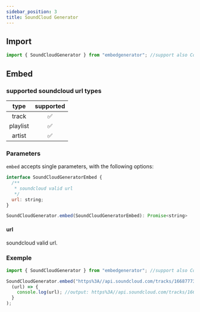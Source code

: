 ```yaml
---
sidebar_position: 3
title: SoundCloud Generator
---
```


## Import

```js
import { SoundCloudGenerator } from "embedgenerator"; //support also CommonJS syntax
```

## Embed

### supported soundcloud url types

|   type   | supported |
| :------: | :-------: |
|  track   |    ✅     |
| playlist |    ✅     |
|  artist  |    ✅     |

### Parameters

`embed` accepts single parameters, with the following options:

```js
interface SoundCloudGeneratorEmbed {
  /**
   * soundcloud valid url
   */
  url: string;
}

SoundCloudGenerator.embed(SoundCloudGeneratorEmbed): Promise<string>
```

#### url

soundcloud valid url.

### Exemple

```js
import { SoundCloudGenerator } from "embedgenerator"; //support also CommonJS syntax

SoundCloudGenerator.embed("https%3A//api.soundcloud.com/tracks/166877736").then(
  (url) => {
    console.log(url); //output: https%3A//api.soundcloud.com/tracks/166877736
  }
);
```
